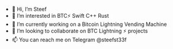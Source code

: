 - 👋 Hi, I’m Steef
- 👀 I’m interested in BTC⚡ Swift C++ Rust
- 🌱 I’m currently working on a Bitcoin Lightning Vending Machine
- 💞️ I’m looking to collaborate on BTC Lightning ⚡ projects
- 📫 You can reach me on Telegram @steefst33f

<!---
steefst33f/steefst33f is a ✨ special ✨ repository because its `README.md` (this file) appears on your GitHub profile.
You can click the Preview link to take a look at your changes.
--->

